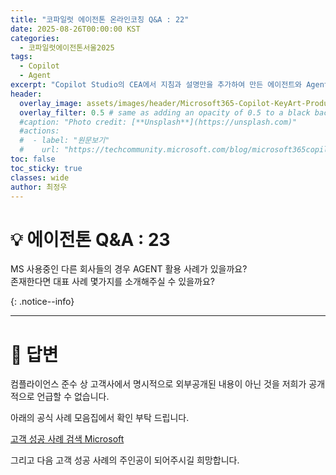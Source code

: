 ```yaml
---
title: "코파일럿 에이전톤 온라인코칭 Q&A : 22"
date: 2025-08-26T00:00:00 KST
categories:
  - 코파일럿에이전톤서울2025
tags:
  - Copilot
  - Agent
excerpt: "Copilot Studio의 CEA에서 지침과 설명만을 추가하여 만든 에이전트와 Agent Builder로 만든 에이전트가 동일한 참조 자료 및 지침·설명을 기반으로 작성되었음에도 불구하고, 답변의 퀄리티 차이가 상당히 크게 나타납니다. 특히 Copilot CEA의 답변 품질이 매우 낮은 상황인데, 이를 개선하거나 끌어올릴 수 있는 방법이 있을까요? "
header:
  overlay_image: assets/images/header/Microsoft365-Copilot-KeyArt-Productivity-6K-01.png
  overlay_filter: 0.5 # same as adding an opacity of 0.5 to a black background
  #caption: "Photo credit: [**Unsplash**](https://unsplash.com)"
  #actions:
  #  - label: "원문보기"
  #    url: "https://techcommunity.microsoft.com/blog/microsoft365copilotblog/what%E2%80%99s-new-in-microsoft-365-copilot--july-2025/4438253"
toc: false
toc_sticky: true
classes: wide
author: 최정우
---
```


# 💡 에이전톤 Q&A : 23

MS 사용중인 다른 회사들의 경우 AGENT 활용 사례가 있을까요?   
   존재한다면 대표 사례 몇가지를 소개해주실 수 있을까요?

{: .notice--info}

---

# 📝 답변

컴플라이언스 준수 상 고객사에서 명시적으로 외부공개된 내용이 아닌 것을 저희가 공개적으로 언급할 수 없습니다.

아래의 공식 사례 모음집에서 확인 부탁 드립니다.

[고객 성공 사례 검색  Microsoft](https://www.microsoft.com/ko-kr/customers/search?filters=product%3Aai-microsoft-copilot%2Fmicrosoft-365-copilot%2Cproduct%3Aai-microsoft-copilot%2Fmicrosoft-copilot-studio%2Clanguage%3Akorean)

그리고 다음 고객 성공 사례의 주인공이 되어주시길 희망합니다.
